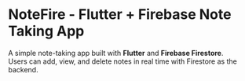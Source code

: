 # NoteFire - Flutter + Firebase Note Taking App

A simple note-taking app built with **Flutter** and **Firebase Firestore**.  
Users can add, view, and delete notes in real time with Firestore as the backend.
